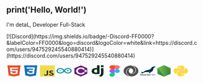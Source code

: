 ## print('Hello, World!')
<div style="align-items: center">
  <p>I'm detaL, Developer Full-Stack</p> [![Discord](https://img.shields.io/badge/-Discord-FF0000?&labelColor=FF0000&logo=discord&logoColor=white&link=https://discord.com/users/947529245540880414)](https://discord.com/users/947529245540880414)
</div>

<div style="display: inline_block"><br>
  <img align="center" height="30" width="40" src="https://raw.githubusercontent.com/devicons/devicon/master/icons/html5/html5-plain.svg">
  <img align="center" height="30" width="40" src="https://raw.githubusercontent.com/devicons/devicon/master/icons/css3/css3-plain.svg">
  <img align="center" height="30" width="40" src="https://raw.githubusercontent.com/devicons/devicon/master/icons/javascript/javascript-original.svg">
  <img align="center" height="30" width="40" src="https://github.com/devicons/devicon/blob/master/icons/arduino/arduino-original.svg">
  <img align="center" height="30" width="40" src="https://github.com/devicons/devicon/blob/master/icons/csharp/csharp-plain.svg">
  <img align="center" height="30" width="40" src="https://github.com/devicons/devicon/blob/master/icons/django/django-plain.svg">
  <img align="center" height="30" width="40" src="https://github.com/devicons/devicon/blob/master/icons/figma/figma-original.svg">
  <img align="center" height="30" width="40" src="https://github.com/devicons/devicon/blob/master/icons/json/json-plain.svg">
  <img align="center" height="30" width="40" src="https://github.com/devicons/devicon/blob/master/icons/mariadb/mariadb-original-wordmark.svg">
  <img align="center" height="30" width="40" src="https://github.com/devicons/devicon/blob/master/icons/nodejs/nodejs-original.svg">
  <img align="center" height="30" width="40" src="https://github.com/devicons/devicon/blob/master/icons/python/python-plain.svg">
</div>
